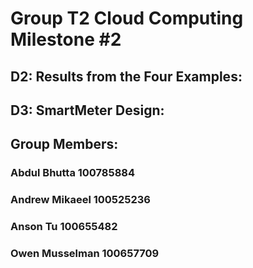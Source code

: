 # Group T2 Cloud Computing Milestone #2

## D2: Results from the Four Examples: 
## D3: SmartMeter Design: 

## Group Members: 
### Abdul Bhutta 100785884
### Andrew Mikaeel 100525236
### Anson Tu 100655482
### Owen Musselman 100657709
